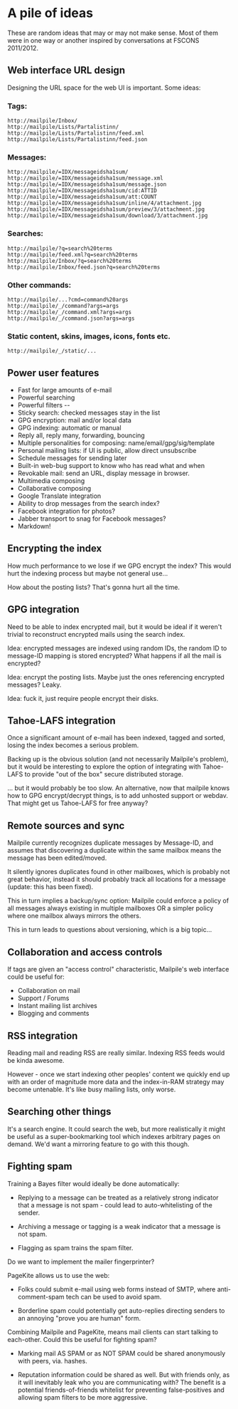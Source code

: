 # A pile of ideas

These are random ideas that may or may not make sense.  Most of them
were in one way or another inspired by conversations at FSCONS 2011/2012.


## Web interface URL design

Designing the URL space for the web UI is important.  Some ideas:

### Tags:

    http://mailpile/Inbox/
    http://mailpile/Lists/Partalistinn/
    http://mailpile/Lists/Partalistinn/feed.xml
    http://mailpile/Lists/Partalistinn/feed.json

### Messages:

    http://mailpile/=IDX/messageidsha1sum/
    http://mailpile/=IDX/messageidsha1sum/message.xml
    http://mailpile/=IDX/messageidsha1sum/message.json
    http://mailpile/=IDX/messageidsha1sum/cid:ATTID
    http://mailpile/=IDX/messageidsha1sum/att:COUNT
    http://mailpile/=IDX/messageidsha1sum/inline/4/attachment.jpg
    http://mailpile/=IDX/messageidsha1sum/preview/3/attachment.jpg
    http://mailpile/=IDX/messageidsha1sum/download/3/attachment.jpg

### Searches:

    http://mailpile/?q=search%20terms
    http://mailpile/feed.xml?q=search%20terms
    http://mailpile/Inbox/?q=search%20terms
    http://mailpile/Inbox/feed.json?q=search%20terms

### Other commands:

    http://mailpile/...?cmd=command%20args
    http://mailpile/_/command?args=args
    http://mailpile/_/command.xml?args=args
    http://mailpile/_/command.json?args=args

### Static content, skins, images, icons, fonts etc.

    http://mailpile/_/static/...


## Power user features

   * Fast for large amounts of e-mail
   * Powerful searching
   * Powerful filters
  --
   * Sticky search: checked messages stay in the list
   * GPG encryption: mail and/or local data
   * GPG indexing: automatic or manual
   * Reply all, reply many, forwarding, bouncing
   * Multiple personalities for composing: name/email/gpg/sig/template
   * Personal mailing lists: if UI is public, allow direct unsubscribe
   * Schedule messages for sending later
   * Built-in web-bug support to know who has read what and when
   * Revokable mail: send an URL, display message in browser.
   * Multimedia composing
   * Collaborative composing
   * Google Translate integration
   * Ability to drop messages from the search index?
   * Facebook integration for photos?
   * Jabber transport to snag for Facebook messages?
   * Markdown!


## Encrypting the index

How much performance to we lose if we GPG encrypt the index?  This would
hurt the indexing process but maybe not general use...

How about the posting lists?  That's gonna hurt all the time.


## GPG integration

Need to be able to index encrypted mail, but it would be ideal if it
weren't trivial to reconstruct encrypted mails using the search index.

Idea: encrypted messages are indexed using random IDs, the random ID
to message-ID mapping is stored encrypted?  What happens if all the
mail is encrypted?

Idea: encrypt the posting lists.  Maybe just the ones referencing
encrypted messages?  Leaky.

Idea: fuck it, just require people encrypt their disks.


## Tahoe-LAFS integration

Once a significant amount of e-mail has been indexed, tagged and sorted,
losing the index becomes a serious problem.

Backing up is the obvious solution (and not necessarily Mailpile's problem),
but it would be interesting to explore the option of integrating with
Tahoe-LAFS to provide "out of the box" secure distributed storage.

... but it would probably be too slow.  An alternative, now that mailpile
knows how to GPG encrypt/decrypt things, is to add unhosted support or
webdav.  That might get us Tahoe-LAFS for free anyway?


## Remote sources and sync

Mailpile currently recognizes duplicate messages by Message-ID, and assumes
that discovering a duplicate within the same mailbox means the message has
been edited/moved.

It silently ignores duplicates found in other mailboxes, which is probably
not great behavior, instead it should probably track all locations for a
message (update: this has been fixed).

This in turn implies a backup/sync option: Mailpile could enforce a policy
of all messages always existing in multiple mailboxes OR a simpler policy
where one mailbox always mirrors the others.

This in turn leads to questions about versioning, which is a big topic...


## Collaboration and access controls

If tags are given an "access control" characteristic, Mailpile's web
interface could be useful for:

   * Collaboration on mail
   * Support / Forums
   * Instant mailing list archives
   * Blogging and comments


## RSS integration

Reading mail and reading RSS are really similar.  Indexing RSS feeds
would be kinda awesome.

However - once we start indexing other peoples' content we quickly end
up with an order of magnitude more data and the index-in-RAM strategy
may become untenable.  It's like busy mailing lists, only worse.


## Searching other things

It's a search engine.  It could search the web, but more realistically
it might be useful as a super-bookmarking tool which indexes arbitrary
pages on demand.  We'd want a mirroring feature to go with this though.


## Fighting spam

Training a Bayes filter would ideally be done automatically:

   - Replying to a message can be treated as a relatively strong
     indicator that a message is not spam - could lead to
     auto-whitelisting of the sender.

   - Archiving a message or tagging is a weak indicator that a message
     is not spam.

   - Flagging as spam trains the spam filter.

Do we want to implement the mailer fingerprinter?

PageKite allows us to use the web:

   - Folks could submit e-mail using web forms instead of SMTP, where
     anti-comment-spam tech can be used to avoid spam.

   - Borderline spam could potentially get auto-replies directing
     senders to an annoying "prove you are human" form.

Combining Mailpile and PageKite, means mail clients can start talking
to each-other.  Could this be useful for fighting spam?

   - Marking mail AS SPAM or as NOT SPAM could be shared anonymously
     with peers, via. hashes.

   - Reputation information could be shared as well.  But with friends
     only, as it will inevitably leak who you are communicating with?
     The benefit is a potential friends-of-friends whitelist for preventing
     false-positives and allowing spam filters to be more aggressive.


